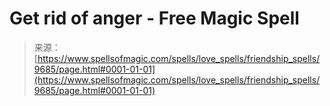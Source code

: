 <!--yml

category: 未分类

date: 2024-06-12 18:46:02

-->

# Get rid of anger - Free Magic Spell

> 来源：[https://www.spellsofmagic.com/spells/love_spells/friendship_spells/9685/page.html#0001-01-01](https://www.spellsofmagic.com/spells/love_spells/friendship_spells/9685/page.html#0001-01-01)
